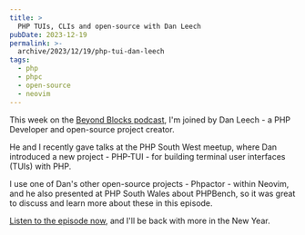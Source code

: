 ```yaml
---
title: >
  PHP TUIs, CLIs and open-source with Dan Leech
pubDate: 2023-12-19
permalink: >-
  archive/2023/12/19/php-tui-dan-leech
tags:
  - php
  - phpc
  - open-source
  - neovim
---
```


This week on the [Beyond Blocks podcast][podcast], I'm joined by Dan Leech - a PHP Developer and open-source project creator.

He and I recently gave talks at the PHP South West meetup, where Dan introduced a new project - PHP-TUI - for building terminal user interfaces (TUIs) with PHP.

I use one of Dan's other open-source projects - Phpactor - within Neovim, and he also presented at PHP South Wales about PHPBench, so it was great to discuss and learn more about these in this episode.

[Listen to the episode now][episode], and I'll be back with more in the New Year.

[episode]: {{site.url}}/podcast/6-dan-leech-php-tui
[podcast]: {{site.url}}/podcast
